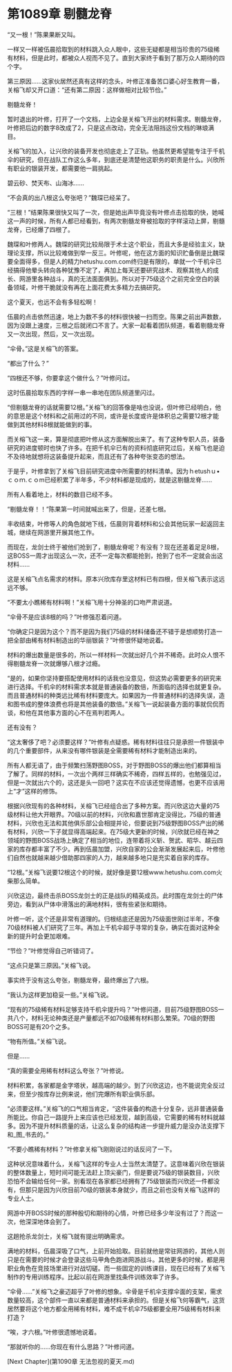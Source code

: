 # 第1089章 剔髓龙脊

“又一根！”陈果果断又叫。

一样又一样被伍晨拾取到的材料跳入众人眼中，这些无疑都是相当珍贵的75级稀有材料，但是此时，都被众人视而不见了。直到大家终于看到了那万众人期待的四个字。

第三原因……这家伙居然还真有这样的念头，叶修正准备苦口婆心好生教育一番，关榕飞却又开口道：“还有第二原因：这样做相对比较节俭。”

剔髓龙脊！

暂时退出的叶修，打开了一个文档，上边全是关榕飞开出的材料需求。剔髓龙脊，叶修把后边的数字8改成了2，只是这点改动，完全无法阻挡这份文档的琳琅满目。

关榕飞的加入，让兴欣的装备开发也彻底走上了正轨。他虽然更希望能专注于千机伞的研究，但在战队工作这么多年，到底还是清楚他这职务的职责是什么。兴欣所有职业的银装开发，都需要他一肩挑起。

碧云砂、焚天布、山海冰……

“不会真的出八根这么夸张吧？”魏琛已经呆了。

“三根！”结果陈果很快又叫了一次，但是她出声毕竟没有叶修点击拾取的快，她喊这一声的时候，所有人都已经看到，有两次剔髓龙脊被拾取的字样滚动上屏，剔髓龙脊，已经爆了四根了。

魏琛和叶修两人。魏琛的研究比较局限于术士这个职业，而且大多是经验主义，缺理论支撑，所以比较难做到举一反三。叶修呢，他在这方面的知识贮备倒是比魏琛要全面得多，但是人的精力hetushu.com.com终归是有限的，单就一个千机伞已经搞得他晕头转向各种犹豫不定了，再加上每天还要研究战术、观察其他人的成长、网游里各种战斗，真的无法面面俱到。所以对于75级这个之前完全空白的装备领域，叶修干脆就没有再在上面花费太多精力去搞研究。

这个夏天，也远不会有多轻松啊！

伍晨的点击依然迅速，地上为数不多的材料很快被一扫而空。陈果之前出声数数，因为没跟上速度，三根之后就闭口不言了。大家一起看着团队频道，看着剔髓龙脊又一次出现，然后，又一次出现。

“伞骨。”这是关榕飞的答案。

“都出了什么？”

“四根还不够，你要拿这个做什么？”叶修问过。

这时伍晨拾取东西的字样一串一串地在团队频道里闪过。

“但剔髓龙脊的话就需要12根。”关榕飞的回答像是啥也没说，但叶修已经明白，他的意思是这个材料和之前用过的不同，或许是长度或许是体积总之需要12根才能做到其他材料8根就能做到的事。

而关榕飞这一来，算是彻底把叶修从这方面解脱出来了。有了这种专职人员，装备研究的进度顿时也快了许多。在把千机伞已有的资料彻底研究过后，关榕飞也是迫不及待地就想将这装备提升起来，而且还有了各种夸张变态的想法。

于是乎，叶修拿到了关榕飞目前研究进度中所需要的材料清单。因为ｈetushｕ•ｃｏｍ.ｃｏm已经积累了半年多，不少材料都是现成的，就是这剔髓龙脊……

所有人看着地上，材料的数目已经不多。

“剔髓龙脊！！”陈果第一时间就喊出来了，但是，还差七根。

丰收结束，叶修等人的角色就地下线，伍晨则背着材料和公会其他玩家一起返回主城，继续在网游里开展其他工作。

而现在，龙剑士终于被他们抢到了，剔髓龙脊呢？有没有？现在还差着足足8根，这BOSS一周才出现这么一次，还不一定每次都能抢到，抢到了也不一定就会出这材料……

这是关榕飞点名需求的材料。原本兴欣库存里这材料已有四根，但关榕飞表示这远远不够。

“不要太小瞧稀有材料啊！”关榕飞用十分神圣的口吻严肃说道。

“伞骨不是应该8根的吗？”叶修强忍着问道。

“你确定只是因为这个？而不是因为我们75级的材料储备还不错于是想顺势打造一把全部由稀有材料制造出的华丽银装？”叶修很怀疑地说着。

材料的爆出数量是很多的，所以一样材料一次就出好几个并不稀奇。此时众人恨不得剔髓龙脊一次就爆够八根才过瘾。

“是的，如果你坚持要搭配使用材料的话我也没意见，但这势必需要更多的研究来进行选择。千机伞的材料需求本就是普通装备的数倍，所面临的选择也就更复杂。而且普通材料的种类远比稀有材料要庞大。如果因为一件普通材料的选择失误，造和图书成的整体浪费也将是其他装备的数倍。”关榕飞一说起装备方面的事就侃侃而谈，和他在其他事方面的心不在焉判若两人。

还有没有？

“这太奢侈了吧？必须要这样？”叶修有点疑惑。稀有材料往往只是承担一件银装中的几个重要部件，从来没有哪件银装是全需要稀有材料才能制造出来的。

所有人都无语了，由于频繁扫荡野图BOSS，对于野图BOSS的爆出他们都算相当了解了。同样的材料，一次出个两样三样确实不稀奇，四样五样的，也勉强见过，但是一次就出六个的，这还是头一回吧？这实在不应该还觉得遗憾，也更不应该用上“才”这样的修饰。

根据兴欣现有的各种材料，关榕飞已经组合出了多种方案。而兴欣这边大量的75级材料让他大开眼界。70级以前的材料，兴欣和嘉世那肯定没得比，75级的普通材料，兴欣也无法和其他俱乐部公会相提并论，但要说到75级野图BOSS产出的稀有材料，兴欣一下子就显得高端起来。在75级大更新的时候，兴欣就已经在神之领域的野图BOSS战场上确定了相当的地位，连带着将义斩、贺武、昭华、越云四家的库存都丰富了不少。再到伍晨加盟，兴欣自家的公会渐渐发展起来后，叶修他们自然也就越来越少借助那四家的人力，越来越多地只是充实着自家的库存。

“12根。”关榕飞说要12根这个的时候，就好像是要12根www.hetushu.com.com火柴那么简单。

兴欣这边，最终击杀BOSS龙剑士的正是战队的精英成员。此时围在龙剑士的尸体旁边，看到从尸体中滑落出的满地材料，很有些紧张和期待。

叶修一听，这个还是非常有道理的。归根结底还是因为75级面世刚过半年，不像70级材料被人们研究了三年。再加上千机伞超乎寻常的复杂，确实在面对这种全新的提升时会更加艰难。

“节俭？”叶修觉得自己听错词了。

“这点只是第三原因。”关榕飞说。

事实终于没有这么夸张，剔髓龙脊，最终爆出了六根。

“我认为这样更加稳妥一些。”关榕飞说。

“现有的75级稀有材料足够支持千机伞提升吗？”叶修问道，目前75级野图BOSS一共八个，材料无论种类还是产量都远不如70级稀有材料那么繁荣。70级的野图BOSS可是有20个之多。

“物有所值。”关榕飞说。

但是……

“真的需要全用稀有材料这么夸张？”叶修说。

材料积累，各家都是金字塔状，越高端的越少。到了兴欣这边，也不能说完全反过来，但至少按库存比例来说，他们完爆所有职业俱乐部。

“必须要这样。”关榕飞的口气相当肯定，“这件装备的构造十分复杂，远非普通装备所能比。你自己一路提升上来应该也已经发现，越到高级，它需要的稀有材料就越多。因为不提升材料质量的话，让这么复杂的结构进一步提升威力是没办法支撑下和_图_书去的。”

“不要小瞧稀有材料？”叶修拿关榕飞刚刚说过的话反问了一下。

这种状况意味着什么，关榕飞这样的专业人士当然太清楚了。这意味着兴欣在银装的整体数量上，短时间可能无法赶上顶尖豪门，但是要说75级的银装数目，兴欣恐怕不会输给任何一家。别看现在各家都已经拥有了75级银装而兴欣还一件都没有，但那只是因为兴欣目前70级的银装本身就少，而且之前也没有关榕飞这样的专业人士。

网游中开BOSS时候的那种殷切和期待的心情，叶修已经多少年没有过了？而这一次，他深深地体会到了。

这趟抢杀龙剑士，关榕飞就有提出明确需求。

满地的材料，伍晨深吸了口气，上前开始拾取。目前就他是常驻网游的，其他人则只是在需要的时候才会登录这些马甲角色跑进网游战斗。其他更多的时候，都是用职业角色在竞技场里进行对战切磋。而一些固定的训练课目，现在已经有了关榕飞制作的专用训练程序。比起以前在网游里找条件训练效率了许多。

“伞骨……”关榕飞之豪迈超乎了叶修的想象。伞骨是千机伞支撑伞面的支架，需求数量较高，这个部件一直以来都是普通材料来承担的。但是关榕飞何等霸气，这货居然要将这个地方都全用稀有材料，难不成千机伞75级都要全用75级稀有材料来打造？

“唉，才六根。”叶修很遗憾地说着。

“那就听你的……你现在有什么思路？”叶修问道。



[Next Chapter](第1090章 无法忽视的夏天.md)